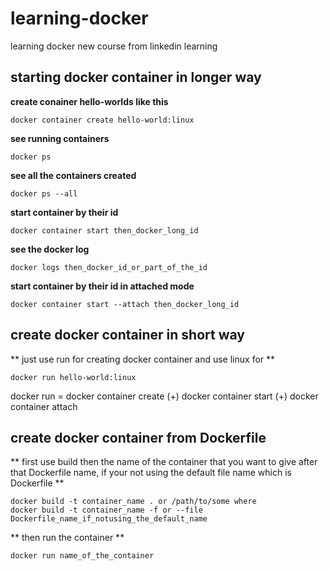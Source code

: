 # learning-docker
learning docker new course from linkedin learning


## starting docker container in longer way

**create conainer hello-worlds like this** </br>

```dj
docker container create hello-world:linux
```

**see running containers** </br>
```dj 
docker ps 
```

**see all the containers created** </br>
```dj
docker ps --all
```
**start container by their id** </br>
```dj
docker container start then_docker_long_id
```

**see the docker log** </br>
```dj
docker logs then_docker_id_or_part_of_the_id
```

**start container by their id in attached mode** </br>
```dj
docker container start --attach then_docker_long_id
```



## create docker container in short way

** just use run for creating docker container and use linux for ** </br>

```dj
docker run hello-world:linux
```

docker run =
docker container create
(+) docker container start
(+) docker container attach

## create docker container from Dockerfile

** first use build then the name of the container that you want to give after that Dockerfile name, if your not using the default file name which is Dockerfile ** </br>

```dj
docker build -t container_name . or /path/to/some where
docker build -t container_name -f or --file Dockerfile_name_if_notusing_the_default_name
```

** then run the container **

```dj
docker run name_of_the_container
```